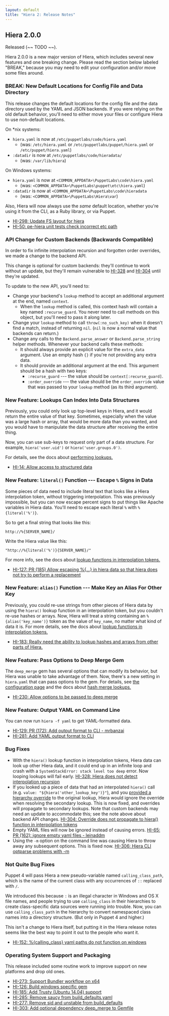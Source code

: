 ```yaml
---
layout: default
title: "Hiera 2: Release Notes"
---
```



## Hiera 2.0.0

Released (~~ TODO ~~).

Hiera 2.0.0 is a new major version of Hiera, which includes several new features and one breaking change. Please read the section below labeled "BREAK," because you may need to edit your configuration and/or move some files around.

### BREAK: New Default Locations for Config File and Data Directory

This release changes the default locations for the config file and the data directory used by the YAML and JSON backends. If you were relying on the old default behavior, you'll need to either move your files or configure Hiera to use non-default locations.

On *nix systems:
* `hiera.yaml` is now at `/etc/puppetlabs/code/hiera.yaml`
    * (was: `/etc/hiera.yaml` or `/etc/puppetlabs/puppet/hiera.yaml` or `/etc/puppet/hiera.yaml`)
* `:datadir` is now at `/etc/puppetlabs/code/hieradata/`
    * (was: `/var/lib/hiera`)

On Windows systems:

* `hiera.yaml` is now at `<COMMON_APPDATA>\PuppetLabs\code\hiera.yaml`
  * (was: `<COMMON_APPDATA>\PuppetLabs\puppet\etc\hiera.yaml`)
* `:datadir` is now at `<COMMON_APPDATA>\PuppetLabs\code\hieradata`
  * (was: `<COMMON_APPDATA>\PuppetLabs\Hiera\var`)

Also, Hiera will now always use the _same_ default location, whether you're using it from the CLI, as a Ruby library, or via Puppet.

* [HI-298: Update FS layout for hiera](https://tickets.puppetlabs.com/browse/HI-298)
* [HI-50: pe-hiera unit tests check incorrect etc path](https://tickets.puppetlabs.com/browse/HI-50)

### API Change for Custom Backends (Backwards Compatible)

In order to fix infinite interpolation recursion and forgotten order overrides, we made a change to the backend API.

This change is optional for custom backends: they'll continue to work without an update, but they'll remain vulnerable to [HI-328](https://tickets.puppetlabs.com/browse/HI-328) and [HI-304](https://tickets.puppetlabs.com/browse/HI-304) until they're updated.

To update to the new API, you'll need to:

* Change your backend's `lookup` method to accept an additional argument at the end, named `context`.
    * When the `lookup` method is called, this context hash will contain a key named `:recurse_guard`. You never need to call methods on this object, but you'll need to pass it along later.
* Change your `lookup` method to call `throw(:no_such_key)` when it doesn't find a match, instead of returning `nil`. (`nil` is now a normal value that backends can return.)
* Change any calls to the `Backend.parse_answer` or `Backend.parse_string` helper methods. Whenever your backend calls these methods:
    * It should always provide an explicit value for the `extra_data` argument. Use an empty hash `{}` if you're not providing any extra data.
    * It should provide an additional argument at the end. This argument should be a hash with two keys:
        * `:recurse_guard` --- the value should be `context[:recurse_guard]`.
        * `:order_override` --- the value should be the `order_override` value that was passed to your `lookup` method (as its third argument).

### New Feature: Lookups Can Index Into Data Structures

Previously, you could only look up top-level keys in Hiera, and it would return the entire value of that key. Sometimes, especially when the value was a large hash or array, that would be more data than you wanted, and you would have to manipulate the data structure after receiving the entire thing.

Now, you can use sub-keys to request only part of a data structure. For example, `hiera('user.uid')` or `hiera('user.groups.0')`.

For details, see the docs about [performing lookups.](./lookup_types.html)

* [HI-14: Allow access to structured data](https://tickets.puppetlabs.com/browse/HI-14)

### New Feature: `literal()` Function --- Escape `%` Signs in Data

Some pieces of data need to include literal text that looks like a Hiera interpolation token, without triggering interpolation. This was previously impossible, but you can now escape percent signs to put things like Apache variables in Hiera data. You'll need to escape each literal `%` with `%{literal('%')}`.

So to get a final string that looks like this:

    http://%{SERVER_NAME}/

Write the Hiera value like this:

    "http://%{literal('%')}{SERVER_NAME}/"

For more info, see the docs about [lookup functions in interpolation tokens.](./variables.html#using-lookup-functions)

* [HI-127: PR (185) Allow escaping %{...} in hiera data so that hiera does not try to perform a replacement](https://tickets.puppetlabs.com/browse/HI-127)

### New Feature: `alias()` Function --- Make Key an Alias For Other Key

Previously, you could re-use strings from other pieces of Hiera data by using the `hiera()` lookup function in an interpolation token, but you couldn't re-use hashes or arrays. Now, Hiera will treat a string containing an `%{alias('key_name')}` token as the value of `key_name`, no matter what kind of data it is. For more details, see the docs about [lookup functions in interpolation tokens.](./variables.html#using-lookup-functions)

* [HI-183: Really need the ability to lookup hashes and arrays from other parts of Hiera.](https://tickets.puppetlabs.com/browse/HI-183)


### New Feature: Pass Options to Deep Merge Gem

The `deep_merge` gem has several options that can modify its behavior, but Hiera was unable to take advantage of them. Now, there's a new setting in `hiera.yaml` that can pass options to the gem. For details, see [the configuration page](./configuring.html) and the docs about [hash merge lookups.](./lookup_types.html#hash-merge)

* [HI-230: Allow options to be passed to deep merge](https://tickets.puppetlabs.com/browse/HI-230)

### New Feature: Output YAML on Command Line

You can now run `hiera -f yaml` to get YAML-formatted data.

* [HI-129: PR (172): Add output format to CLI - mrbanzai](https://tickets.puppetlabs.com/browse/HI-129)
* [HI-281: Add YAML output format to CLI](https://tickets.puppetlabs.com/browse/HI-281)


### Bug Fixes

* With the `hiera()` lookup function in interpolation tokens, Hiera data can look up other Hiera data, and it could end up in an infinite loop and crash with a `SystemStackError: stack level too deep` error. Now looping lookups will fail early. [HI-328: Hiera does not detect interpolation recursion](https://tickets.puppetlabs.com/browse/HI-328)
* If you looked up a piece of data that had an interpolated `hiera()` call (e.g. `value: "${hiera('other_lookup_key')}"`), and you [provided a hierarchy override](./puppet.html#hiera-lookup-functions) to the original lookup, Hiera would ignore the override when resolving the secondary lookup. This is now fixed, and overrides will propagate to secondary lookups. Note that custom backends may need an update to accommodate this; see the note above about backend API changes. [HI-304: Override does not propagate to hiera() function in interpolation tokens](https://tickets.puppetlabs.com/browse/HI-304)
* Empty YAML files will now be ignored instead of causing errors. [HI-65: PR (162): ignore empty yaml files - leinaddm](https://tickets.puppetlabs.com/browse/HI-65)
* Using the `-m` option on the command line was causing Hiera to throw away any subsequent options. This is fixed now. [HI-306: Hiera CLI optparse problems with -m](https://tickets.puppetlabs.com/browse/HI-306)

### Not Quite Bug Fixes

Puppet 4 will pass Hiera a new pseudo-variable named `calling_class_path`, which is the name of the current class with any occurrences of `::` replaced with `/`.

We introduced this because `:` is an illegal character in Windows and OS X file names, and people trying to use `calling_class` in their hierarchies to create class-specific data sources were running into trouble. Now, you can use `calling_class_path` in the hierarchy to convert namespaced class names into a directory structure. (But only in Puppet 4 and higher.)

This isn't a change to Hiera itself, but putting it in the Hiera release notes seems like the best way to point it out to the people who want it.

* [HI-152: %{calling_class} yaml paths do not function on windows](https://tickets.puppetlabs.com/browse/HI-152)

### Operating System Support and Packaging

This release included some routine work to improve support on new platforms and drop old ones.

* [HI-273: Support Bundler workflow on x64](https://tickets.puppetlabs.com/browse/HI-273)
* [HI-126: Build windows specific gem](https://tickets.puppetlabs.com/browse/HI-126)
* [HI-185: Add Trusty (Ubuntu 14.04) support](https://tickets.puppetlabs.com/browse/HI-185)
* [HI-285: Remove saucy from build_defaults.yaml](https://tickets.puppetlabs.com/browse/HI-285)
* [HI-277: Remove sid and unstable from build_defaults](https://tickets.puppetlabs.com/browse/HI-277)
* [HI-303: Add optional dependency deep_merge to Gemfile](https://tickets.puppetlabs.com/browse/HI-303)



